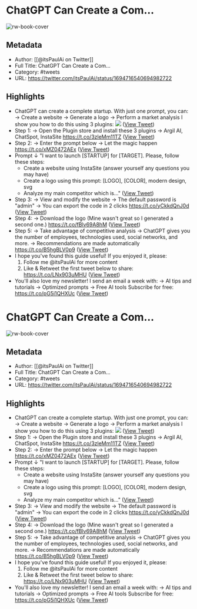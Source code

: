 # ChatGPT Can Create a Com...

![rw-book-cover](https://pbs.twimg.com/profile_images/1635194645612208129/CdsMv5Hz.jpg)

## Metadata
- Author: [[@itsPaulAi on Twitter]]
- Full Title: ChatGPT Can Create a Com...
- Category: #tweets
- URL: https://twitter.com/itsPaulAi/status/1694716540694982722

## Highlights
- ChatGPT can create a complete startup.
  With just one prompt, you can:
  → Create a website
  → Generate a logo
  → Perform a market analysis
  I show you how to do this using 3 plugins: 
  ![](https://pbs.twimg.com/media/F4TT7cvbkAEgDCb.jpg) ([View Tweet](https://twitter.com/itsPaulAi/status/1694716540694982722))
- Step 1:
  → Open the Plugin store and install these 3 plugins
  → Argil AI, ChatSpot, InstaSite https://t.co/3zleMm11TZ ([View Tweet](https://twitter.com/itsPaulAi/status/1694716542867722483))
- Step 2:
  → Enter the prompt below
  → Let the magic happen https://t.co/xMZ0472AEx ([View Tweet](https://twitter.com/itsPaulAi/status/1694716545401008204))
- Prompt ↓
  "I want to launch [STARTUP] for [TARGET]. Please, follow these steps:
  - Create a website using InstaSite (answer yourself any questions you may have)
  - Create a logo using this prompt: [LOGO], [COLOR], modern design, svg
  - Analyze my main competitor which is..." ([View Tweet](https://twitter.com/itsPaulAi/status/1694716547569525126))
- Step 3:
  → View and modify the website
  → The default password is "admin"
  → You can export the code in 2 clicks https://t.co/yCkkdQnJ0d ([View Tweet](https://twitter.com/itsPaulAi/status/1694716550207685080))
- Step 4:
  → Download the logo
  (Mine wasn't great so I generated a second one.) https://t.co/fBlv69A8hM ([View Tweet](https://twitter.com/itsPaulAi/status/1694716552736825489))
- Step 5:
  → Take advantage of competitive analysis
  → ChatGPT gives you the number of employees, technologies used, social networks, and more.
  → Recommendations are made automatically https://t.co/B5hgBLV0p9 ([View Tweet](https://twitter.com/itsPaulAi/status/1694716555563803089))
- I hope you've found this guide useful! If you enjoyed it, please:
  1. Follow me @itsPaulAi for more content
  2. Like & Retweet the first tweet below to share:
  https://t.co/LNx903uMHU ([View Tweet](https://twitter.com/itsPaulAi/status/1694717074487365840))
- You'll also love my newsletter! I send an email a week with:
  → AI tips and tutorials
  → Optimized prompts
  → Free AI tools
  Subscribe for free:
  https://t.co/pG5i1QHXUc ([View Tweet](https://twitter.com/itsPaulAi/status/1694792752804909059))
# ChatGPT Can Create a Com...

![rw-book-cover](https://pbs.twimg.com/profile_images/1635194645612208129/CdsMv5Hz.jpg)

## Metadata
- Author: [[@itsPaulAi on Twitter]]
- Full Title: ChatGPT Can Create a Com...
- Category: #tweets
- URL: https://twitter.com/itsPaulAi/status/1694716540694982722

## Highlights
- ChatGPT can create a complete startup.
  With just one prompt, you can:
  → Create a website
  → Generate a logo
  → Perform a market analysis
  I show you how to do this using 3 plugins: 
  ![](https://pbs.twimg.com/media/F4TT7cvbkAEgDCb.jpg) ([View Tweet](https://twitter.com/itsPaulAi/status/1694716540694982722))
- Step 1:
  → Open the Plugin store and install these 3 plugins
  → Argil AI, ChatSpot, InstaSite https://t.co/3zleMm11TZ ([View Tweet](https://twitter.com/itsPaulAi/status/1694716542867722483))
- Step 2:
  → Enter the prompt below
  → Let the magic happen https://t.co/xMZ0472AEx ([View Tweet](https://twitter.com/itsPaulAi/status/1694716545401008204))
- Prompt ↓
  "I want to launch [STARTUP] for [TARGET]. Please, follow these steps:
  - Create a website using InstaSite (answer yourself any questions you may have)
  - Create a logo using this prompt: [LOGO], [COLOR], modern design, svg
  - Analyze my main competitor which is..." ([View Tweet](https://twitter.com/itsPaulAi/status/1694716547569525126))
- Step 3:
  → View and modify the website
  → The default password is "admin"
  → You can export the code in 2 clicks https://t.co/yCkkdQnJ0d ([View Tweet](https://twitter.com/itsPaulAi/status/1694716550207685080))
- Step 4:
  → Download the logo
  (Mine wasn't great so I generated a second one.) https://t.co/fBlv69A8hM ([View Tweet](https://twitter.com/itsPaulAi/status/1694716552736825489))
- Step 5:
  → Take advantage of competitive analysis
  → ChatGPT gives you the number of employees, technologies used, social networks, and more.
  → Recommendations are made automatically https://t.co/B5hgBLV0p9 ([View Tweet](https://twitter.com/itsPaulAi/status/1694716555563803089))
- I hope you've found this guide useful! If you enjoyed it, please:
  1. Follow me @itsPaulAi for more content
  2. Like & Retweet the first tweet below to share:
  https://t.co/LNx903uMHU ([View Tweet](https://twitter.com/itsPaulAi/status/1694717074487365840))
- You'll also love my newsletter! I send an email a week with:
  → AI tips and tutorials
  → Optimized prompts
  → Free AI tools
  Subscribe for free:
  https://t.co/pG5i1QHXUc ([View Tweet](https://twitter.com/itsPaulAi/status/1694792752804909059))
